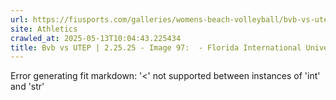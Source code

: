 ```yaml
---
url: https://fiusports.com/galleries/womens-beach-volleyball/bvb-vs-utep-2-25-25/image-97/356/62777
site: Athletics
crawled_at: 2025-05-13T10:04:43.225434
title: Bvb vs UTEP | 2.25.25 - Image 97:  - Florida International University
---
```


Error generating fit markdown: '<' not supported between instances of 'int' and 'str'